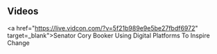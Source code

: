## Videos

<a href="https://live.vidcon.com/?v=5f21b989e9e5be27fbdf6972" target=_blank">Senator Cory Booker Using Digital Platforms To Inspire Change</a>

